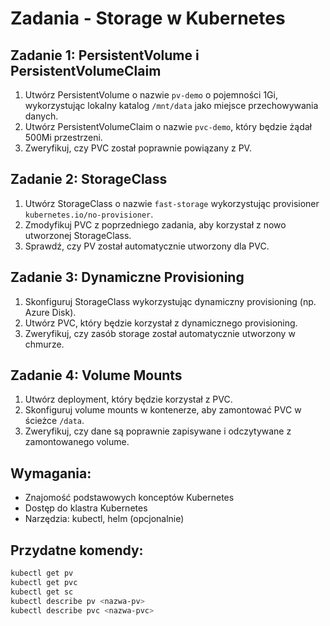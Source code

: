 # Zadania - Storage w Kubernetes

## Zadanie 1: PersistentVolume i PersistentVolumeClaim
1. Utwórz PersistentVolume o nazwie `pv-demo` o pojemności 1Gi, wykorzystując lokalny katalog `/mnt/data` jako miejsce przechowywania danych.
2. Utwórz PersistentVolumeClaim o nazwie `pvc-demo`, który będzie żądał 500Mi przestrzeni.
3. Zweryfikuj, czy PVC został poprawnie powiązany z PV.

## Zadanie 2: StorageClass
1. Utwórz StorageClass o nazwie `fast-storage` wykorzystując provisioner `kubernetes.io/no-provisioner`.
2. Zmodyfikuj PVC z poprzedniego zadania, aby korzystał z nowo utworzonej StorageClass.
3. Sprawdź, czy PV został automatycznie utworzony dla PVC.

## Zadanie 3: Dynamiczne Provisioning
1. Skonfiguruj StorageClass wykorzystując dynamiczny provisioning (np. Azure Disk).
2. Utwórz PVC, który będzie korzystał z dynamicznego provisioning.
3. Zweryfikuj, czy zasób storage został automatycznie utworzony w chmurze.

## Zadanie 4: Volume Mounts
1. Utwórz deployment, który będzie korzystał z PVC.
2. Skonfiguruj volume mounts w kontenerze, aby zamontować PVC w ścieżce `/data`.
3. Zweryfikuj, czy dane są poprawnie zapisywane i odczytywane z zamontowanego volume.


## Wymagania:
- Znajomość podstawowych konceptów Kubernetes
- Dostęp do klastra Kubernetes
- Narzędzia: kubectl, helm (opcjonalnie)

## Przydatne komendy:
```bash
kubectl get pv
kubectl get pvc
kubectl get sc
kubectl describe pv <nazwa-pv>
kubectl describe pvc <nazwa-pvc>
``` 